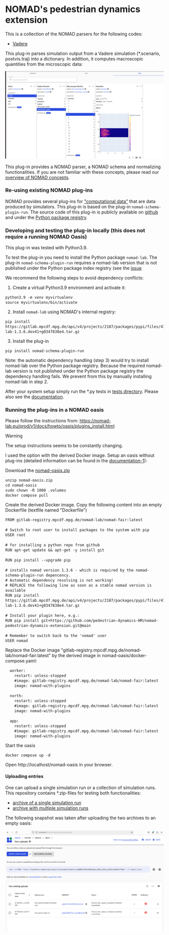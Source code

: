 # NOMAD's pedestrian dynamics extension 

This is a collection of the NOMAD parsers for the following codes:
- [Vadere](https://www.vadere.org)

This plug-in parses simulation output from a Vadere simulation (*.scenario, postvis.traj) into a dictionary.
In addition, it computes macroscopic quantities from the microscopic data:


![img.png](docs/images/macroscopic_qunatities.png)




This plug-in provides a NOMAD parser, a NOMAD schema and normalizing functionalities.
If you are not familiar with these concepts, please read our [overview of NOMAD concepts](docs/concepts/plugin_types_and_data_processing.md).


### Re-using existing NOMAD plug-ins

NOMAD provides several plug-ins for ["computational data"](https://nomad-lab.eu/prod/v1/docs/examples/computational_data/schema_plugins.html) that are data produced by simulators.
This plug-in is based on the plug-in ```nomad-schema-plugin-run```. 
The source code of this plug-in is publicly available on [github](https://github.com/nomad-coe/nomad-schema-plugin-run) 
and under the [Python package registry](https://pypi.org/project/nomad-schema-plugin-run/).





### Developing and testing the plug-in locally (this does not require a running NOMAD Oasis)
This plug-in was tested with Python3.9.

To test the plug-in you need to install the Python package ```nomad-lab```. The plug-in ```nomad-schema-plugin-run``` requires a 
nomad-lab version that is not published under the Python package index registry (see the [issue](https://github.com/pedestrian-dynamics-HM/nomad-pedestrian-dynamics-extension/issues/3)

We recommend the following steps to avoid dependency conflicts:

1. Create a virtual Python3.9 environment and activate it:
```
python3.9 -m venv myvirtualenv
source myvirtualenv/bin/activate
```
2. Install ```nomad-lab``` using NOMAD's internal registry:
```
pip install https://gitlab.mpcdf.mpg.de/api/v4/projects/2187/packages/pypi/files/472e0cb3bc16d51251a84464686db9e1ce80791a945ffa5faa3e69ee869b6012/nomad-lab-1.3.6.dev41+g0347838e4.tar.gz
```
3. Install the plug-in 
```
pip install nomad-schema-plugin-run
```
Note: the automatic dependency handling (step 3) would try to install nomad-lab over the Python package registry.
Because the required nomad-lab version is not published under the Python package registry the dependency handling fails.
We prevent from this by manually installing nomad-lab in step 2.

After your system setup simply run the *.py tests in [tests directory](tests).
Please also see the [documentation](docs/index.md).


### Running the plug-ins in a NOMAD oasis

Please follow the instructions from: https://nomad-lab.eu/prod/v1/docs/howto/oasis/plugins_install.html

> [!WARNING]
> The setup instructions seems to be constantly changing.

I used the option with the derived Docker image.
Setup an oasis without plug-ins (detailed information can be found in the [documentation-1](https://nomad-lab.eu/prod/v1/docs/howto/oasis/install.html)):

Download the [nomad-oasis.zip](https://nomad-lab.eu/prod/v1/docs/assets/nomad-oasis.zip)
```
unzip nomad-oasis.zip
cd nomad-oasis
sudo chown -R 1000 .volumes
docker compose pull
```

Create the derived Docker image. Copy the following content into an empty Dockerfile (textfile named "Dockerfile") 

```
FROM gitlab-registry.mpcdf.mpg.de/nomad-lab/nomad-fair:latest

# Switch to root user to install packages to the system with pip
USER root

# for installing a python repo from github
RUN apt-get update && apt-get -y install git

RUN pip install --upgrade pip

# installs nomad version 1.3.6 - which is required by the nomad-schema-plugin-run depencency. 
# Automatic dependency resolving is not working! 
# REPLACE the following line as soon as a stable nomad version is available
RUN pip install https://gitlab.mpcdf.mpg.de/api/v4/projects/2187/packages/pypi/files/472e0cb3bc16d51251a84464686db9e1ce80791a945ffa5faa3e69ee869b6012/nomad-lab-1.3.6.dev41+g0347838e4.tar.gz

# Install your plugin here, e.g.:
RUN pip install git+https://github.com/pedestrian-dynamics-HM/nomad-pedestrian-dynamics-extension.git@main

# Remember to switch back to the 'nomad' user
USER nomad
```

Replace the Docker image "gitlab-registry.mpcdf.mpg.de/nomad-lab/nomad-fair:latest" by the derived image in nomad-oasis/docker-compose.yaml:

```
  worker:
    restart: unless-stopped
    #image: gitlab-registry.mpcdf.mpg.de/nomad-lab/nomad-fair:latest
    image: nomad-with-plugins

  north:
    restart: unless-stopped
    #image: gitlab-registry.mpcdf.mpg.de/nomad-lab/nomad-fair:latest
    image: nomad-with-plugins

  app:
    restart: unless-stopped
    #image: gitlab-registry.mpcdf.mpg.de/nomad-lab/nomad-fair:latest
    image: nomad-with-plugins
```

Start the oasis
```
docker compose up -d
```
Open http://localhost/nomad-oasis in your browser.

#### Uploading entries

One can upload a single simulation run or a collection of simulation runs. 
This repository contains *.zip-files for testing both functionalities:
- [archive of a single simulation run](tests/data/basic_2_density_discrete_ca_2024-09-23_15-52-24.887.zip)
- [archive with multiple simulation runs](tests/data/several_simulation_runs.zip)

The following snapshot was taken after uploading the two archives to an empty oasis:

![single_and_multiple_runs.png](docs/images/single_and_multiple_runs.png)









